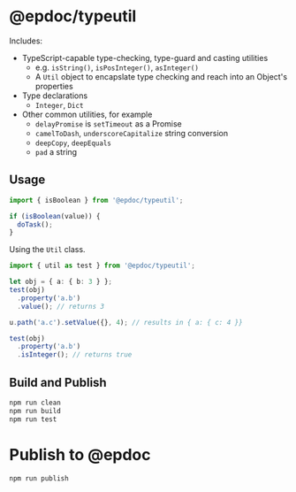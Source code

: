 # @epdoc/typeutil

Includes:

 * TypeScript-capable type-checking, type-guard and casting utilities
   * e.g. `isString()`, `isPosInteger()`, `asInteger()`
   * A `Util` object to encapslate type checking and reach into an Object's properties
 * Type declarations
   * `Integer`, `Dict`
 * Other common utilities, for example
   * `delayPromise` is `setTimeout` as a Promise
   * `camelToDash`, `underscoreCapitalize` string conversion
   * `deepCopy`, `deepEquals`
   * `pad` a string

## Usage   

```ts
import { isBoolean } from '@epdoc/typeutil';

if (isBoolean(value)) {
  doTask();
}
```

Using the `Util` class.

```ts
import { util as test } from '@epdoc/typeutil';

let obj = { a: { b: 3 } };
test(obj)
  .property('a.b')
  .value(); // returns 3

u.path('a.c').setValue({}, 4); // results in { a: { c: 4 }}

test(obj)
  .property('a.b')
  .isInteger(); // returns true
```

## Build and Publish

```bash
npm run clean
npm run build
npm run test
```

# Publish to @epdoc

```bash
npm run publish
```

